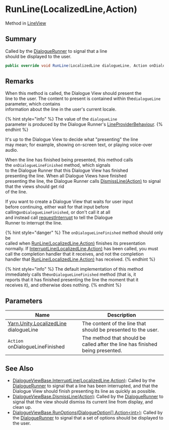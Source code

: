 # RunLine(LocalizedLine,Action)

Method in [LineView](yarn.unity.legacy.lineview.md)

## Summary

Called by the [DialogueRunner](yarn.unity.dialoguerunner.md) to signal that a line\
should be displayed to the user.

```csharp
public override void RunLine(LocalizedLine dialogueLine, Action onDialogueLineFinished)
```

## Remarks

When this method is called, the Dialogue View should present the\
line to the user. The content to present is contained within the`dialogueLine` parameter, which contains\
information about the line in the user's current locale.

{% hint style="info" %}
The value of the `dialogueLine`\
parameter is produced by the Dialogue Runner's [LineProviderBehaviour](yarn.unity.lineproviderbehaviour.md).
{% endhint %}

It's up to the Dialogue View to decide what "presenting" the line\
may mean; for example, showing on-screen text, or playing voice-over\
audio.

When the line has finished being presented, this method calls\
the `onDialogueLineFinished` method, which signals\
to the Dialogue Runner that this Dialogue View has finished\
presenting the line. When all Dialogue Views have finished\
presenting the line, the Dialogue Runner calls [DismissLine(Action)](yarn.unity.legacy.dialogueviewbase.dismissline.md) to signal that the views should get rid\
of the line.

If you want to create a Dialogue View that waits for user input\
before continuing, either wait for that input before calling`onDialogueLineFinished`, or don't call it at all\
and instead call [requestInterrupt](yarn.unity.legacy.dialogueviewbase.requestinterrupt.md) to tell the Dialogue\
Runner to interrupt the line.

{% hint style="danger" %}
The `onDialogueLineFinished` method should only be\
called when [RunLine(LocalizedLine,Action)](yarn.unity.legacy.dialogueviewbase.runline.md) finishes its presentation\
normally. If [InterruptLine(LocalizedLine,Action)](yarn.unity.legacy.dialogueviewbase.interruptline.md) has been called, you must\
call the completion handler that it receives, and not the completion\
handler that [RunLine(LocalizedLine,Action)](yarn.unity.legacy.dialogueviewbase.runline.md) has received.
{% endhint %}

{% hint style="info" %}
The default implementation of this method immediately calls the`onDialogueLineFinished` method (that is, it\
reports that it has finished presenting the line the moment that it\
receives it), and otherwise does nothing.
{% endhint %}

## Parameters

| Name                                                                 | Description                                                                   |
| -------------------------------------------------------------------- | ----------------------------------------------------------------------------- |
| [Yarn.Unity.LocalizedLine](yarn.unity.localizedline.md) dialogueLine | The content of the line that should be presented to the user.                 |
| `Action` onDialogueLineFinished                                      | The method that should be called after the line has finished being presented. |

## See Also

* [DialogueViewBase.InterruptLine(LocalizedLine,Action)](yarn.unity.legacy.dialogueviewbase.interruptline.md): Called by the [DialogueRunner](yarn.unity.dialoguerunner.md) to signal that a line has been interrupted, and that the Dialogue View should finish presenting its line as quickly as possible.
* [DialogueViewBase.DismissLine(Action)](yarn.unity.legacy.dialogueviewbase.dismissline.md): Called by the [DialogueRunner](yarn.unity.dialoguerunner.md) to signal that the view should dismiss its current line from display, and clean up.
* [DialogueViewBase.RunOptions(DialogueOption\[\],Action\<int>)](yarn.unity.legacy.dialogueviewbase.runoptions.md): Called by the [DialogueRunner](yarn.unity.dialoguerunner.md) to signal that a set of options should be displayed to the user.
